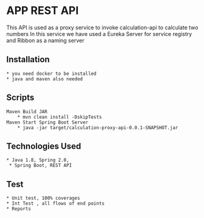 APP REST API
===

This API is used as a proxy service to invoke calculation-api to calculate two numbers
In this service we have used a Eureka Server for service registry and Ribbon as a naming server


Installation
---
    * you need docker to be installed
    * java and maven also needed

Scripts
---

	Maven Build JAR
		* mvn clean install -DskipTests
	Maven Start Spring Boot Server
		* java -jar target/calculation-proxy-api-0.0.1-SNAPSHOT.jar
	

Technologies Used
---
    * Java 1.8, Spring 2.0, 
     * Spring Boot, REST API

Test
---
    * Unit test, 100% coverages
    * Int Test , all flows of end points
    * Reports